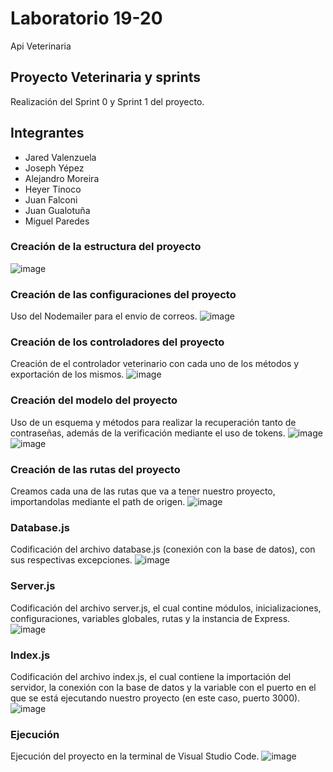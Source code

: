 # Laboratorio 19-20
Api Veterinaria
## Proyecto Veterinaria y sprints
Realización del Sprint 0 y Sprint 1 del proyecto.
## Integrantes
* Jared Valenzuela
* Joseph Yépez
* Alejandro Moreira
* Heyer Tinoco
* Juan Falconi
* Juan Gualotuña
* Miguel Paredes
### Creación de la estructura del proyecto
![image](https://github.com/Alejandro-Moreira/api-veterinaria/assets/117743484/f5cd3192-fc61-4f88-98a7-4a7ceec7223e)
### Creación de las configuraciones del proyecto
Uso del Nodemailer para el envio de correos.
![image](https://github.com/Alejandro-Moreira/api-veterinaria/assets/117743484/59d18385-0f70-46b1-9b9e-cef14d877566)
### Creación de los controladores del proyecto
Creación de el controlador veterinario con cada uno de los métodos y exportación de los mismos.
![image](https://github.com/Alejandro-Moreira/api-veterinaria/assets/117743484/ab0c9838-334a-46c3-8f84-84b936ab635e)
### Creación del modelo del proyecto
Uso de un esquema y métodos para realizar la recuperación tanto de contraseñas, además de la verificación mediante el uso de tokens.
![image](https://github.com/Alejandro-Moreira/api-veterinaria/assets/117743484/84b751a4-ee7f-46c3-8026-cb06f6afb70d)
</br>
![image](https://github.com/Alejandro-Moreira/api-veterinaria/assets/117743484/07a38cf5-550f-4477-9f7a-1d27f4dbf1ad)
### Creación de las rutas del proyecto
Creamos cada una de las rutas que va a tener nuestro proyecto, importandolas mediante el path de origen.
![image](https://github.com/Alejandro-Moreira/api-veterinaria/assets/117743484/152cd1e6-cabb-4159-8f91-894fbc40957b)
### Database.js
Codificación del archivo database.js (conexión con la base de datos), con sus respectivas excepciones.
![image](https://github.com/Alejandro-Moreira/api-veterinaria/assets/117743484/5c19d0b2-3754-4630-a450-23c804b2b6c5)
### Server.js
Codificación del archivo server.js, el cual contine módulos, inicializaciones, configuraciones, variables globales, rutas y la instancia de Express.
![image](https://github.com/Alejandro-Moreira/api-veterinaria/assets/117743484/6c6d7bf8-057c-4341-afa5-d515662576a1)
### Index.js
Codificación del archivo index.js, el cual contiene la importación del servidor, la conexión con la base de datos y la variable con el puerto en el que se está ejecutando nuestro proyecto (en este caso, puerto 3000).
![image](https://github.com/Alejandro-Moreira/api-veterinaria/assets/117743484/9a696f5c-77d2-4b41-b1d0-86c705ba3f09)
### Ejecución
Ejecución del proyecto en la terminal de Visual Studio Code.
![image](https://github.com/Alejandro-Moreira/api-veterinaria/assets/117743484/0dc01472-0beb-4834-8af8-bd041068d7c8)
